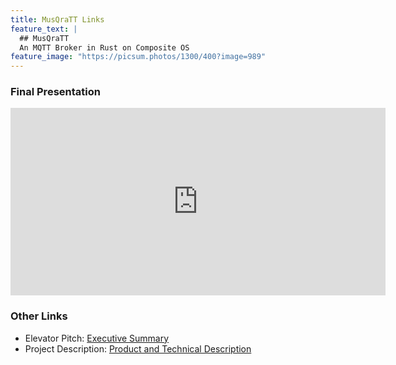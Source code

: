 ```yaml
---
title: MusQraTT Links
feature_text: |
  ## MusQraTT
  An MQTT Broker in Rust on Composite OS
feature_image: "https://picsum.photos/1300/400?image=989"
---
```


### Final Presentation
<embed src=
"https://github.com/amohammed6/musqratt/blob/c57cd09e21a4d99213caa695b9910d317bdb855c/docs/FinalPresentation.pdf" width="600" height="300" />
<!-- </iframe> -->

### Other Links
* Elevator Pitch: [Executive Summary](https://github.com/amohammed6/musqratt/files/10239510/Elevator.Pitch.Executive.Summary-2.pdf)
* Project Description: [Product and Technical Description]([/docs/Writing%203.pdf](docs/Writing%203.pdf))

